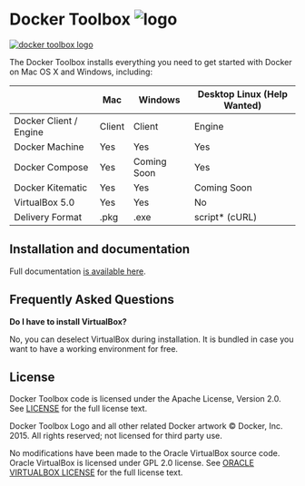 Docker Toolbox ![logo](https://cloud.githubusercontent.com/assets/251292/8971250/9a27e862-3603-11e5-849b-c35f95e1a753.png)
==================================

[![docker toolbox logo](https://cloud.githubusercontent.com/assets/251292/8895808/5596f50e-339b-11e5-92bd-a596d48a5531.png)](https://www.docker.com/toolbox)

The Docker Toolbox installs everything you need to get started with
Docker on Mac OS X and Windows, including:

|                        | Mac    | Windows     | Desktop Linux  (Help Wanted)   |
|------------------------|--------|-------------|--------------------------------|
| Docker Client / Engine | Client | Client      | Engine                         |
| Docker Machine         | Yes    | Yes         | Yes                            |
| Docker Compose         | Yes    | Coming Soon | Yes                            |
| Docker Kitematic       | Yes    | Yes         | Coming Soon                    |
| VirtualBox 5.0         | Yes    | Yes         | No                             |
| Delivery Format        | .pkg   | .exe        | script* (cURL)                 |


## Installation and documentation

Full documentation [is available
here](https://docs.docker.com/installation/mac/).

## Frequently Asked Questions

**Do I have to install VirtualBox?**

No, you can deselect VirtualBox during installation. It is bundled in case you want to have a working environment for free.

## License

Docker Toolbox code is licensed under the Apache License, Version 2.0. See [LICENSE](https://github.com/docker/toolbox/blob/master/LICENSE) for the full license text.

Docker Toolbox Logo and all other related Docker artwork © Docker, Inc. 2015.  All rights reserved; not licensed for third party use.

No modifications have been made to the Oracle VirtualBox source code. Oracle VirtualBox is licensed under GPL 2.0 license. See [ORACLE VIRTUALBOX LICENSE](https://github.com/docker/toolbox/blob/master/ORACLE_VIRTUALBOX_LICENSE) for the full license text.
